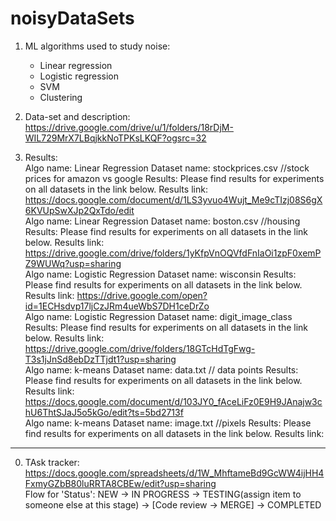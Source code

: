 # noisyDataSets



1. ML algorithms used to study noise:
    - Linear regression
    - Logistic regression
    - SVM
    - Clustering

2. Data-set and description:<br>
   https://drive.google.com/drive/u/1/folders/18rDjM-WIL729MrX7LBqjkkNoTPKsLKQF?ogsrc=32


3. Results:<br>
   Algo name: Linear Regression
   Dataset name: stockprices.csv //stock prices for amazon vs google
   Results: Please find results for experiments on all datasets in the link below.
   Results link: https://docs.google.com/document/d/1LS3yvuo4Wujt_Me9cTIzj08S6gX6KVUpSwXJp2QxTdo/edit
   <br>
   Algo name: Linear Regression
   Dataset name: boston.csv //housing
   Results: Please find results for experiments on all datasets in the link below.
   Results link: https://drive.google.com/drive/folders/1yKfpVnOQVfdFnIaOi1zpF0xemPZ9WUWq?usp=sharing
   <br>
   Algo name: Logistic Regression
   Dataset name: wisconsin
   Results: Please find results for experiments on all datasets in the link below.
   Results link: https://drive.google.com/open?id=1ECHsdvp17ljCzJRm4ueWbS7DH1ceDrZo
   <br>
   Algo name: Logistic Regression
   Dataset name: digit_image_class
   Results: Please find results for experiments on all datasets in the link below.
   Results link: https://drive.google.com/drive/folders/18GTcHdTgFwg-T3s1jJnSd8ebDzTTjdt1?usp=sharing
   <br>
   Algo name: k-means
   Dataset name: data.txt // data points
   Results: Please find results for experiments on all datasets in the link below.
   Results link: https://docs.google.com/document/d/103JY0_fAceLiFz0E9H9JAnajw3chU6ThtSJaJ5o5kGo/edit?ts=5bd2713f
   <br>
   Algo name: k-means
   Dataset name: image.txt //pixels
   Results: Please find results for experiments on all datasets in the link below.
   Results link:


________________________________________________________________________________________________________________________________

0. TAsk tracker:<br>
https://docs.google.com/spreadsheets/d/1W_MhftameBd9GcWW4ijHH4FxmyGZbB80luRRTA8CBEw/edit?usp=sharing <br>
Flow for 'Status': NEW -> IN PROGRESS -> TESTING(assign item to someone else at this stage) -> [Code review -> MERGE] -> COMPLETED